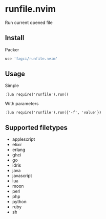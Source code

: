 # runfile.nvim

Run current opened file

## Install

Packer

```lua
use 'fagci/runfile.nvim'
```

## Usage

Simple

```
:lua require('runfile').run()
```

With parameters

```
:lua require('runfile').run({'-f', 'value'})
```

## Supported filetypes

- applescript
- elixir
- erlang
- ghci
- go
- idris
- java
- javascript
- lua
- moon
- perl
- php
- python
- ruby
- sh
